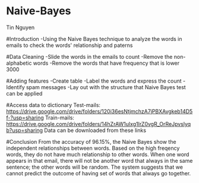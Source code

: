 # Naive-Bayes
Tin Nguyen

#Introduction
-Using the Naive Bayes technique to analyze the words in emails to check the words' relationship and paterns

#Data Cleaning
-Slide the words in the emails to count
-Remove the non-alphabetic words
-Remove the words that have frequency that is lower 3000

#Adding features
-Create table
-Label the words and express the count
-Identify spam messages
-Lay out with the structure that Naive Bayes test can be applied

#Access data to dictionary
Test-mails: https://drive.google.com/drive/folders/120i36esNtjmchzA7jPBXAvgkeb14D5f-?usp=sharing
Train-mails: https://drive.google.com/drive/folders/14hZrAW1ulxg1IrZ0vgR_OrReJpvslyqb?usp=sharing
Data can be downloaded from these links

#Conclusion
From the accuracy of 96.15%, the Naive Bayes show the independent relationships between words. Based on the high freqency words, they do not have much relationship to other words. When one word appears in that email, there will not be another word that always in the same sentence; the other words will be random. The system suggests that we cannot predict the outcome of having set of words that always go together.
